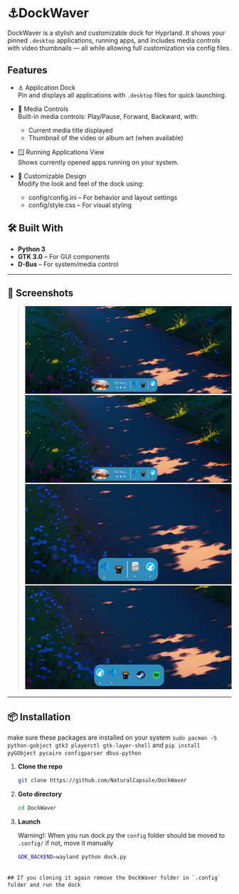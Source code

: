 ⚓DockWaver
=========

DockWaver is a stylish and customizable dock for Hyprland. It shows your pinned `.desktop` applications, running apps, and includes media controls with video thumbnails — all while allowing full customization via config files.

Features
--------

- ⚓ Application Dock  
  Pin and displays all applications with `.desktop` files for quick launching.

- 🎵 Media Controls  
  Built-in media controls: Play/Pause, Forward, Backward, with:
  - Current media title displayed
  - Thumbnail of the video or album art (when available)

- 🪟 Running Applications View  
  Shows currently opened apps running on your system.

- 🎨 Customizable Design  
  Modify the look and feel of the dock using:
  - config/config.ini – For behavior and layout settings
  - config/style.css – For visual styling


## 🛠️ Built With

- **Python 3**
- **GTK 3.0** – For GUI components
- **D-Bus** – For system/media control

---


## 📸 Screenshots

> ![CcreenShots](screenshots/1.png) ![ScreenShots](screenshots/1.png) ![ScreenShots](screenshots/3.png) ![ScreenShots](screenshots/4.png)

---

## 📦 Installation

make sure these packages are installed on your system
`sudo pacman -S python-gobject gtk3 playerctl gtk-layer-shell`
and
`pip install pyGObject pycairo configparser dbus-python`

1. **Clone the repo**
   ```bash
   git clone https://github.com/NaturalCapsule/DockWaver
   ```

2. **Goto directory**
   ```bash
   cd DockWaver
   ```

3. **Launch**

   Warning!: When you run dock.py the `config` folder should be moved to `.config/` if not, move it manually

   ```bash
   GDK_BACKEND=wayland python dock.py
  ```

## If you cloning it again remove the DockWaver folder in `.config` folder and run the dock